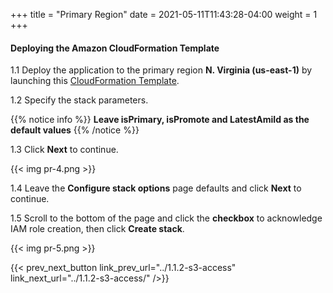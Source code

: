 +++
title = "Primary Region"
date =  2021-05-11T11:43:28-04:00
weight = 1
+++

#### Deploying the Amazon CloudFormation Template

1.1 Deploy the application to the primary region **N. Virginia (us-east-1)** by launching this [CloudFormation Template](https://console.aws.amazon.com/cloudformation/home?region=us-east-1#/stacks/create/template?stackName=hot-primary&templateURL=https://ee-assets-prod-us-east-1.s3.amazonaws.com/modules/630039b9022d4b46bb6cbad2e3899733/v1/HotStandby.yaml).

1.2  Specify the stack parameters.

{{% notice info %}}
**Leave isPrimary, isPromote and LatestAmiId as the default values**
{{% /notice %}}

1.3 Click **Next** to continue.

{{< img pr-4.png >}}

1.4 Leave the **Configure stack options** page defaults and click **Next** to continue.

1.5 Scroll to the bottom of the page and click the **checkbox** to acknowledge IAM role creation, then click **Create stack**.

{{< img pr-5.png >}}

{{< prev_next_button link_prev_url="../1.1.2-s3-access" link_next_url="../1.1.2-s3-access/" />}}